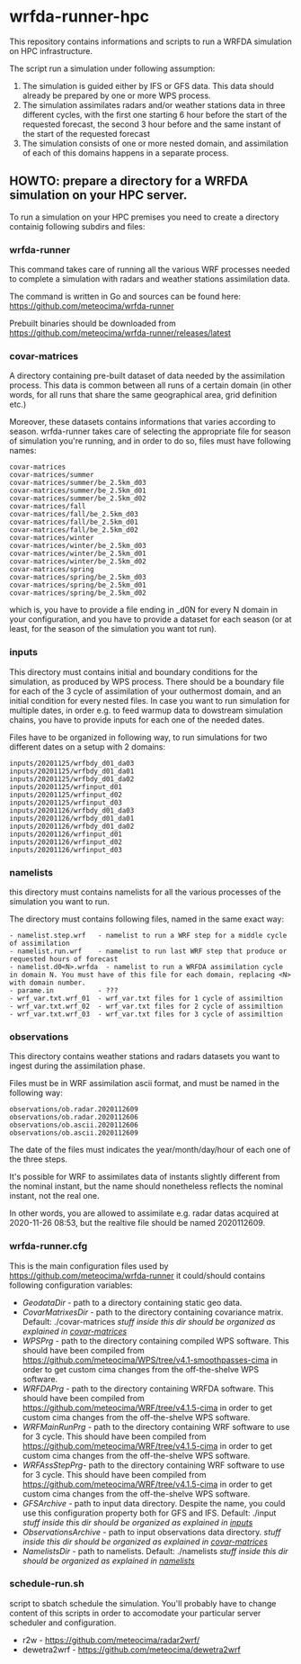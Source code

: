 # wrfda-runner-hpc

This repository contains informations and scripts to run a WRFDA simulation on HPC infrastructure.

The script run a simulation under following assumption:

1) The simulation is guided either by IFS or GFS data. This data should already be 
    prepared by one or more WPS process.
2) The simulation assimilates radars and/or weather stations data in three
    different cycles, with the first one starting 6 hour before the start of 
    the requested forecast, the second 3 hour before and the same instant of the 
    start of the requested forecast 
3) The simulation consists of one or more nested domain, and assimilation
    of each of this domains happens in a separate process.

## HOWTO: prepare a directory for a WRFDA simulation on your HPC server.

To run a simulation on your HPC premises you need to create a directory containig
following subdirs and files:


### wrfda-runner 

This command takes care of running all the various
WRF processes needed to complete a simulation with radars and weather
stations assimilation data.

The command is written in Go and sources can be found here: 
https://github.com/meteocima/wrfda-runner

Prebuilt binaries should be downloaded from
https://github.com/meteocima/wrfda-runner/releases/latest

### covar-matrices 

A directory containing pre-built dataset of data needed
by the assimilation process. This data is common between all runs of a certain 
domain (in other words, for all runs that share the same geographical area, 
grid definition etc.)

Moreover, these datasets contains informations that varies according to season.
wrfda-runner takes care of selecting the appropriate file for season of simulation
you're running, and in order to do so, files must have following names:

```
covar-matrices
covar-matrices/summer
covar-matrices/summer/be_2.5km_d03
covar-matrices/summer/be_2.5km_d01
covar-matrices/summer/be_2.5km_d02
covar-matrices/fall
covar-matrices/fall/be_2.5km_d03
covar-matrices/fall/be_2.5km_d01
covar-matrices/fall/be_2.5km_d02
covar-matrices/winter
covar-matrices/winter/be_2.5km_d03
covar-matrices/winter/be_2.5km_d01
covar-matrices/winter/be_2.5km_d02
covar-matrices/spring
covar-matrices/spring/be_2.5km_d03
covar-matrices/spring/be_2.5km_d01
covar-matrices/spring/be_2.5km_d02
```

which is, you have to provide a file ending in _d0N for every N domain in your
configuration, and you have to provide a dataset for each season (or at least,
for the season of the simulation you want tot run).

### inputs 

This directory must contains initial and boundary conditions for the 
simulation, as produced by WPS process. There should be a boundary file
for each of the 3 cycle of assimilation of your outhermost domain, and an initial 
condition for every nested files. In case you want to run simulation for multiple dates, 
in order e.g. to feed warmup data to dowstream simulation chains, you have to provide inputs for 
each one of the needed dates.

Files have to be organized in following way, to run simulations
for two different dates on a setup with 2 domains:

```
inputs/20201125/wrfbdy_d01_da03
inputs/20201125/wrfbdy_d01_da01
inputs/20201125/wrfbdy_d01_da02
inputs/20201125/wrfinput_d01
inputs/20201125/wrfinput_d02
inputs/20201125/wrfinput_d03
inputs/20201126/wrfbdy_d01_da03
inputs/20201126/wrfbdy_d01_da01
inputs/20201126/wrfbdy_d01_da02
inputs/20201126/wrfinput_d01
inputs/20201126/wrfinput_d02
inputs/20201126/wrfinput_d03
```

### namelists 

this directory must contains namelists for all the various processes
of the simulation you want to run.

The directory must contains following files, named in the same exact way:

    - namelist.step.wrf   - namelist to run a WRF step for a middle cycle of assimilation
    - namelist.run.wrf    - namelist to run last WRF step that produce or requested hours of forecast
    - namelist.d0<N>.wrfda  - namelist to run a WRFDA assimilation cycle in domain N. You must have of this file for each domain, replacing <N> with domain number.
    - parame.in           - ???
    - wrf_var.txt.wrf_01  - wrf_var.txt files for 1 cycle of assimiltion
    - wrf_var.txt.wrf_02  - wrf_var.txt files for 2 cycle of assimiltion
    - wrf_var.txt.wrf_03  - wrf_var.txt files for 3 cycle of assimiltion

### observations

This directory contains weather stations and radars datasets you want to 
ingest during the assimilation phase.

Files must be in WRF assimilation ascii format, and must be named in the following way:

```
observations/ob.radar.2020112609
observations/ob.radar.2020112606
observations/ob.ascii.2020112606
observations/ob.ascii.2020112609
```

The date of the files must indicates the year/month/day/hour of 
each one of the three steps. 

It's possible for WRF to assimilates data of instants slightly different from the nominal 
instant, but the name should nonetheless reflects the nominal instant, not the real one.

In other words, you are allowed to assimilate e.g. radar datas acquired at
2020-11-26 08:53, but the realtive file should be named 2020112609.

### wrfda-runner.cfg

This is the main configuration files used by https://github.com/meteocima/wrfda-runner
it could/should contains following configuration variables:


* _GeodataDir_  - path to a directory containing static geo data. 
* _CovarMatrixesDir_ - path to the directory containing covariance matrix. Default: ./covar-matrices
            _stuff inside this dir should be organized as explained in [covar-matrices](#covar-matrices)_
* _WPSPrg_ - path to the directory containing compiled WPS software. This should have been compiled from 
             https://github.com/meteocima/WPS/tree/v4.1-smoothpasses-cima in order to get custom cima changes
             from the off-the-shelve WPS software.
* _WRFDAPrg_ - path to the directory containing WRFDA software. This should have been compiled from 
             https://github.com/meteocima/WRF/tree/v4.1.5-cima in order to get custom cima changes
             from the off-the-shelve WPS software.
* _WRFMainRunPrg_ - path to the directory containing WRF software to use for 3 cycle. This should have been compiled from 
             https://github.com/meteocima/WRF/tree/v4.1.5-cima in order to get custom cima changes
             from the off-the-shelve WPS software.
* _WRFAssStepPrg_- path to the directory containing WRF software to use for 3 cycle. This should have been compiled from 
             https://github.com/meteocima/WRF/tree/v4.1.5-cima in order to get custom cima changes
             from the off-the-shelve WPS software.
* _GFSArchive_ - path to input data directory. Despite the name, you could use this configuration property both for GFS and IFS.  Default: ./input
            _stuff inside this dir should be organized as explained in [inputs](#inputs)_
* _ObservationsArchive_ - path to input observations data directory. 
            _stuff inside this dir should be organized as explained in [covar-matrices](#covar-matrices)_
* _NamelistsDir_ - path to namelists. Default: ./namelists
            _stuff inside this dir should be organized as explained in [namelists](#namelists)_


### schedule-run.sh

script to sbatch schedule the simulation. You'll probably have to change content
of this scripts in order to accomodate your particular server scheduler and configuration.


* r2w - https://github.com/meteocima/radar2wrf/
* dewetra2wrf - https://github.com/meteocima/dewetra2wrf
